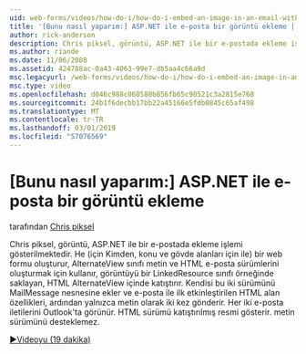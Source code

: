 ```yaml
---
uid: web-forms/videos/how-do-i/how-do-i-embed-an-image-in-an-email-with-aspnet
title: '[Bunu nasıl yaparım:] ASP.NET ile e-posta bir görüntü ekleme | Microsoft Docs'
author: rick-anderson
description: Chris piksel, görüntü, ASP.NET ile bir e-postada ekleme işlemi gösterilmektedir. He (için Kimden, konu ve gövde alanları için ile) bir web formu oluşturur, AlternateView kullanır...
ms.author: riande
ms.date: 11/06/2008
ms.assetid: 424788ac-0a43-4063-99e7-db5aa4c66a9d
msc.legacyurl: /web-forms/videos/how-do-i/how-do-i-embed-an-image-in-an-email-with-aspnet
msc.type: video
ms.openlocfilehash: d046c988c060580b856fb65c90521c3a2815e760
ms.sourcegitcommit: 24b1f6decbb17bb22a45166e5fdb0845c65af498
ms.translationtype: MT
ms.contentlocale: tr-TR
ms.lasthandoff: 03/01/2019
ms.locfileid: "57076569"
---
```

<a name="how-do-i-embed-an-image-in-an-email-with-aspnet"></a>[Bunu nasıl yaparım:] ASP.NET ile e-posta bir görüntü ekleme
====================
tarafından [Chris piksel](https://twitter.com/chrispels)

Chris piksel, görüntü, ASP.NET ile bir e-postada ekleme işlemi gösterilmektedir. He (için Kimden, konu ve gövde alanları için ile) bir web formu oluşturur, AlternateView sınıfı metin ve HTML e-posta sürümlerini oluşturmak için kullanır, görüntüyü bir LinkedResource sınıfı örneğinde saklayan, HTML AlternateView içinde katıştırır. Kendisi bu iki sürümünü MailMessage nesnesine ekler ve e-posta ile ilk etkinleştirilen HTML alan özellikleri, ardından yalnızca metin olarak iki kez gönderir. Her iki e-posta iletilerini Outlook'ta görünür. HTML sürümü katıştırılmış resmi gösterir. metin sürümünü desteklemez.

[&#9654;Videoyu (19 dakika)](https://channel9.msdn.com/Blogs/ASP-NET-Site-Videos/how-do-i-embed-an-image-in-an-email-with-aspnet)
